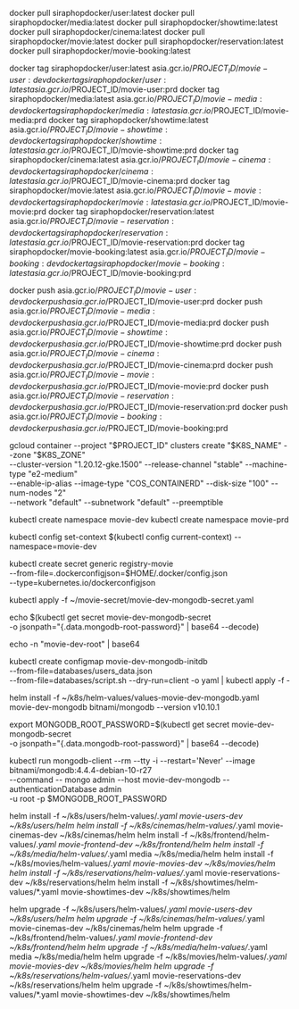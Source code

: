 docker pull siraphopdocker/user:latest
docker pull siraphopdocker/media:latest
docker pull siraphopdocker/showtime:latest
docker pull siraphopdocker/cinema:latest
docker pull siraphopdocker/movie:latest
docker pull siraphopdocker/reservation:latest
docker pull siraphopdocker/movie-booking:latest

docker tag siraphopdocker/user:latest asia.gcr.io/$PROJECT_ID/movie-user:dev
docker tag siraphopdocker/user:latest asia.gcr.io/$PROJECT_ID/movie-user:prd
docker tag siraphopdocker/media:latest asia.gcr.io/$PROJECT_ID/movie-media:dev
docker tag siraphopdocker/media:latest asia.gcr.io/$PROJECT_ID/movie-media:prd
docker tag siraphopdocker/showtime:latest asia.gcr.io/$PROJECT_ID/movie-showtime:dev
docker tag siraphopdocker/showtime:latest asia.gcr.io/$PROJECT_ID/movie-showtime:prd
docker tag siraphopdocker/cinema:latest asia.gcr.io/$PROJECT_ID/movie-cinema:dev
docker tag siraphopdocker/cinema:latest asia.gcr.io/$PROJECT_ID/movie-cinema:prd
docker tag siraphopdocker/movie:latest asia.gcr.io/$PROJECT_ID/movie-movie:dev
docker tag siraphopdocker/movie:latest asia.gcr.io/$PROJECT_ID/movie-movie:prd
docker tag siraphopdocker/reservation:latest asia.gcr.io/$PROJECT_ID/movie-reservation:dev
docker tag siraphopdocker/reservation:latest asia.gcr.io/$PROJECT_ID/movie-reservation:prd
docker tag siraphopdocker/movie-booking:latest asia.gcr.io/$PROJECT_ID/movie-booking:dev
docker tag siraphopdocker/movie-booking:latest asia.gcr.io/$PROJECT_ID/movie-booking:prd

docker push asia.gcr.io/$PROJECT_ID/movie-user:dev
docker push asia.gcr.io/$PROJECT_ID/movie-user:prd
docker push asia.gcr.io/$PROJECT_ID/movie-media:dev
docker push asia.gcr.io/$PROJECT_ID/movie-media:prd
docker push asia.gcr.io/$PROJECT_ID/movie-showtime:dev
docker push asia.gcr.io/$PROJECT_ID/movie-showtime:prd
docker push asia.gcr.io/$PROJECT_ID/movie-cinema:dev
docker push asia.gcr.io/$PROJECT_ID/movie-cinema:prd
docker push asia.gcr.io/$PROJECT_ID/movie-movie:dev
docker push asia.gcr.io/$PROJECT_ID/movie-movie:prd
docker push asia.gcr.io/$PROJECT_ID/movie-reservation:dev
docker push asia.gcr.io/$PROJECT_ID/movie-reservation:prd
docker push asia.gcr.io/$PROJECT_ID/movie-booking:dev
docker push asia.gcr.io/$PROJECT_ID/movie-booking:prd

gcloud container --project "$PROJECT_ID" clusters create "$K8S_NAME" --zone "$K8S_ZONE" \
  --cluster-version "1.20.12-gke.1500" --release-channel "stable" --machine-type "e2-medium" \
  --enable-ip-alias --image-type "COS_CONTAINERD" --disk-size "100" --num-nodes "2" \
  --network "default" --subnetwork "default" --preemptible

kubectl create namespace movie-dev
kubectl create namespace movie-prd

kubectl config set-context $(kubectl config current-context) --namespace=movie-dev

kubectl create secret generic registry-movie \
  --from-file=.dockerconfigjson=$HOME/.docker/config.json \
  --type=kubernetes.io/dockerconfigjson

kubectl apply -f ~/movie-secret/movie-dev-mongodb-secret.yaml

echo $(kubectl get secret movie-dev-mongodb-secret \
  -o jsonpath="{.data.mongodb-root-password}" | base64 --decode)


echo -n "movie-dev-root" | base64

kubectl create configmap movie-dev-mongodb-initdb \
  --from-file=databases/users_data.json \
  --from-file=databases/script.sh --dry-run=client -o yaml | kubectl apply -f -

helm install -f ~/k8s/helm-values/values-movie-dev-mongodb.yaml \
  movie-dev-mongodb bitnami/mongodb --version v10.10.1

export MONGODB_ROOT_PASSWORD=$(kubectl get secret movie-dev-mongodb-secret \
  -o jsonpath="{.data.mongodb-root-password}" | base64 --decode)

kubectl run mongodb-client --rm --tty -i --restart='Never' --image bitnami/mongodb:4.4.4-debian-10-r27 \
  --command -- mongo admin --host movie-dev-mongodb --authenticationDatabase admin \
  -u root -p $MONGODB_ROOT_PASSWORD


helm install -f ~/k8s/users/helm-values/*.yaml movie-users-dev ~/k8s/users/helm
helm install -f ~/k8s/cinemas/helm-values/*.yaml movie-cinemas-dev ~/k8s/cinemas/helm
helm install -f ~/k8s/frontend/helm-values/*.yaml movie-frontend-dev ~/k8s/frontend/helm
helm install -f ~/k8s/media/helm-values/*.yaml media ~/k8s/media/helm
helm install -f ~/k8s/movies/helm-values/*.yaml movie-movies-dev ~/k8s/movies/helm
helm install -f ~/k8s/reservations/helm-values/*.yaml movie-reservations-dev ~/k8s/reservations/helm
helm install -f ~/k8s/showtimes/helm-values/*.yaml movie-showtimes-dev ~/k8s/showtimes/helm

helm upgrade -f ~/k8s/users/helm-values/*.yaml movie-users-dev ~/k8s/users/helm
helm upgrade -f ~/k8s/cinemas/helm-values/*.yaml movie-cinemas-dev ~/k8s/cinemas/helm
helm upgrade -f ~/k8s/frontend/helm-values/*.yaml movie-frontend-dev ~/k8s/frontend/helm
helm upgrade -f ~/k8s/media/helm-values/*.yaml media ~/k8s/media/helm
helm upgrade -f ~/k8s/movies/helm-values/*.yaml movie-movies-dev ~/k8s/movies/helm
helm upgrade -f ~/k8s/reservations/helm-values/*.yaml movie-reservations-dev ~/k8s/reservations/helm
helm upgrade -f ~/k8s/showtimes/helm-values/*.yaml movie-showtimes-dev ~/k8s/showtimes/helm